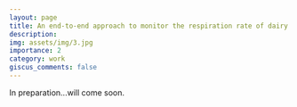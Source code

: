 ```yaml
---
layout: page
title: An end-to-end approach to monitor the respiration rate of dairy cows
description: 
img: assets/img/3.jpg
importance: 2
category: work
giscus_comments: false
---
```


In preparation...will come soon.


